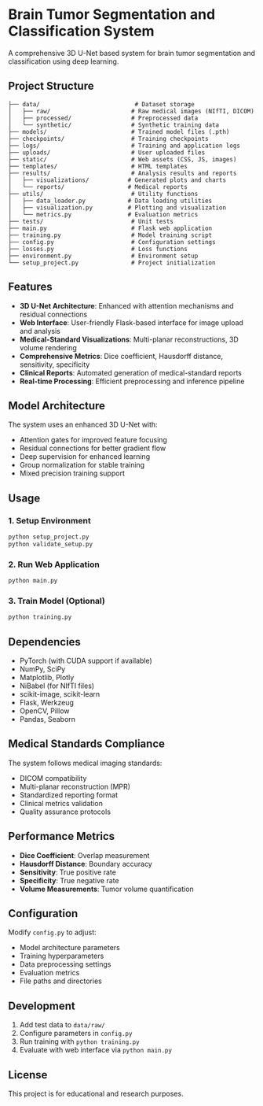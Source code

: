 
# Brain Tumor Segmentation and Classification System

A comprehensive 3D U-Net based system for brain tumor segmentation and classification using deep learning.

## Project Structure

```
├── data/                           # Dataset storage
│   ├── raw/                       # Raw medical images (NIfTI, DICOM)
│   ├── processed/                 # Preprocessed data
│   └── synthetic/                 # Synthetic training data
├── models/                        # Trained model files (.pth)
├── checkpoints/                   # Training checkpoints
├── logs/                          # Training and application logs
├── uploads/                       # User uploaded files
├── static/                        # Web assets (CSS, JS, images)
├── templates/                     # HTML templates
├── results/                       # Analysis results and reports
│   ├── visualizations/           # Generated plots and charts
│   └── reports/                  # Medical reports
├── utils/                         # Utility functions
│   ├── data_loader.py            # Data loading utilities
│   ├── visualization.py          # Plotting and visualization
│   └── metrics.py                # Evaluation metrics
├── tests/                         # Unit tests
├── main.py                        # Flask web application
├── training.py                    # Model training script
├── config.py                      # Configuration settings
├── losses.py                      # Loss functions
├── environment.py                 # Environment setup
└── setup_project.py               # Project initialization
```

## Features

- **3D U-Net Architecture**: Enhanced with attention mechanisms and residual connections
- **Web Interface**: User-friendly Flask-based interface for image upload and analysis
- **Medical-Standard Visualizations**: Multi-planar reconstructions, 3D volume rendering
- **Comprehensive Metrics**: Dice coefficient, Hausdorff distance, sensitivity, specificity
- **Clinical Reports**: Automated generation of medical-standard reports
- **Real-time Processing**: Efficient preprocessing and inference pipeline

## Model Architecture

The system uses an enhanced 3D U-Net with:
- Attention gates for improved feature focusing
- Residual connections for better gradient flow
- Deep supervision for enhanced learning
- Group normalization for stable training
- Mixed precision training support

## Usage

### 1. Setup Environment
```bash
python setup_project.py
python validate_setup.py
```

### 2. Run Web Application
```bash
python main.py
```

### 3. Train Model (Optional)
```bash
python training.py
```

## Dependencies

- PyTorch (with CUDA support if available)
- NumPy, SciPy
- Matplotlib, Plotly
- NiBabel (for NIfTI files)
- scikit-image, scikit-learn
- Flask, Werkzeug
- OpenCV, Pillow
- Pandas, Seaborn

## Medical Standards Compliance

The system follows medical imaging standards:
- DICOM compatibility
- Multi-planar reconstruction (MPR)
- Standardized reporting format
- Clinical metrics validation
- Quality assurance protocols

## Performance Metrics

- **Dice Coefficient**: Overlap measurement
- **Hausdorff Distance**: Boundary accuracy
- **Sensitivity**: True positive rate
- **Specificity**: True negative rate
- **Volume Measurements**: Tumor volume quantification

## Configuration

Modify `config.py` to adjust:
- Model architecture parameters
- Training hyperparameters
- Data preprocessing settings
- Evaluation metrics
- File paths and directories

## Development

1. Add test data to `data/raw/`
2. Configure parameters in `config.py`
3. Run training with `python training.py`
4. Evaluate with web interface via `python main.py`

## License

This project is for educational and research purposes.
